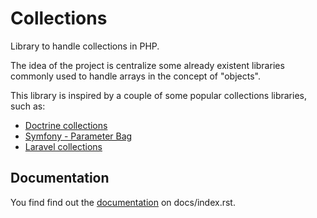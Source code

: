Collections
===========

Library to handle collections in PHP.

The idea of the project is centralize some already existent libraries commonly used to handle arrays in the concept of "objects".  

This library is inspired by a couple of some popular collections libraries, such as:

* [Doctrine collections](https://github.com/doctrine/collections)
* [Symfony - Parameter Bag](https://github.com/symfony/http-foundation/blob/master/ParameterBag.php)
* [Laravel collections](https://github.com/illuminate/support/blob/master/Collection.php)

Documentation
-------------

You find find out the [documentation](docs/index.rst) on docs/index.rst. 

